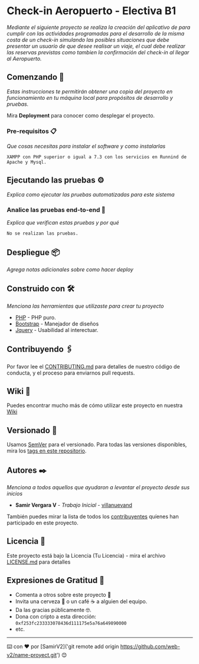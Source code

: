# Check-in Aeropuerto - Electiva B1

_Mediante el siguiente proyecto se realiza la creación del aplicativo de para cumplir con las actividades programadas para el desarrollo de la misma costa de un check-in simulando las posibles situaciones que debe presentar un usuario de que desee realisar un viaje, el cual debe realizar las reservas previstas como tambien la confirmación del check-in al llegar al Aeropuerto._

## Comenzando 🚀

_Estas instrucciones te permitirán obtener una copia del proyecto en funcionamiento en tu máquina local para propósitos de desarrollo y pruebas._

Mira **Deployment** para conocer como desplegar el proyecto.


### Pre-requisitos 📋

_Que cosas necesitas para instalar el software y como instalarlas_

```
XAMPP con PHP superior o igual a 7.3 con los servicios en Runnind de Apache y Mysql.
```

## Ejecutando las pruebas ⚙️

_Explica como ejecutar las pruebas automatizadas para este sistema_

### Analice las pruebas end-to-end 🔩

_Explica que verifican estas pruebas y por qué_

```
No se realizan las pruebas.
```

## Despliegue 📦

_Agrega notas adicionales sobre como hacer deploy_

## Construido con 🛠️

_Menciona las herramientas que utilizaste para crear tu proyecto_

* [PHP](http://php.net/) - PHP puro.
* [Bootstrap](https://getbootstrap.com/docs/4.0/getting-started/introduction/) - Manejador de diseños
* [Jquery](https://jquery.com/) - Usabilidad al interectuar.

## Contribuyendo 🖇️

Por favor lee el [CONTRIBUTING.md](https://github.com/web-v2/check-in.git) para detalles de nuestro código de conducta, y el proceso para enviarnos pull requests.

## Wiki 📖

Puedes encontrar mucho más de cómo utilizar este proyecto en nuestra [Wiki](https://github.com/web-v2/check-in.git)

## Versionado 📌

Usamos [SemVer](http://semver.org/) para el versionado. Para todas las versiones disponibles, mira los [tags en este repositorio](https://github.com/web-v2/check-in.git).

## Autores ✒️

_Menciona a todos aquellos que ayudaron a levantar el proyecto desde sus inicios_

* **Samir Vergara V** - *Trabajo Inicial* - [villanuevand](https://github.com/web-v2/check-in.git)

También puedes mirar la lista de todos los [contribuyentes](https://github.com/your/project/contributors) quíenes han participado en este proyecto. 

## Licencia 📄

Este proyecto está bajo la Licencia (Tu Licencia) - mira el archivo [LICENSE.md](LICENSE.md) para detalles

## Expresiones de Gratitud 🎁

* Comenta a otros sobre este proyecto 📢
* Invita una cerveza 🍺 o un café ☕ a alguien del equipo. 
* Da las gracias públicamente 🤓.
* Dona con cripto a esta dirección: `0xf253fc233333078436d111175e5a76a649890000`
* etc.



---
⌨️ con ❤️ por [SamirV2]('git remote add origin https://github.com/web-v2/name-proyect.git') 😊


